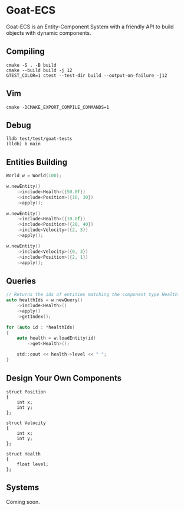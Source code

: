 # Goat-ECS

Goat-ECS is an Entity-Component System with a friendly API to build objects with dynamic components.

## Compiling

```
cmake -S . -B build
cmake --build build -j 12
GTEST_COLOR=1 ctest --test-dir build --output-on-failure -j12
```

## Vim

```
cmake -DCMAKE_EXPORT_COMPILE_COMMANDS=1
```

## Debug

```
lldb test/test/goat-tests
(lldb) b main
```

## Entities Building

```c
World w = World(100);

w.newEntity()
    ->include<Health>({50.0f})
    ->include<Position>({10, 30})
    ->apply();

w.newEntity()
    ->include<Health>({10.0f})
    ->include<Position>({20, 40})
    ->include<Velocity>({2, 3})
    ->apply();

w.newEntity()
    ->include<Velocity>({0, 3})
    ->include<Position>({2, 1})
    ->apply();
```

## Queries

```c
// Returns the ids of entities matching the component type Health
auto healthIds = w.newQuery()
    ->include<Health>()
    ->apply()
    ->getIndex();

for (auto id : *healthIds)
{
    auto health = w.loadEntity(id)
        ->get<Health>();

    std::cout << health->level << " ";
}
```

## Design Your Own Components

```
struct Position
{
    int x;
    int y;
};

struct Velocity
{
    int x;
    int y;
};

struct Health
{
    float level;
};
```

## Systems

Coming soon.
